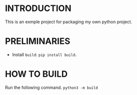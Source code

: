 # INTRODUCTION
This is an exmple project for packaging my own python project.

# PRELIMINARIES
- Install `build`: `pip install build`.

# HOW TO BUILD
Run the following command.
`python3 -m build`